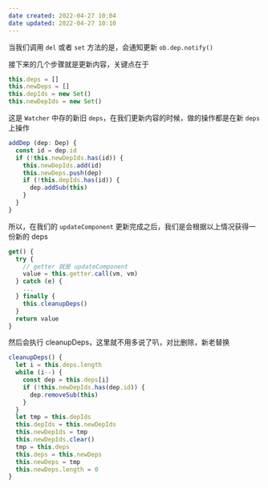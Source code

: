 ```yaml
---
date created: 2022-04-27 10:04
date updated: 2022-04-27 10:10
---
```


当我们调用 `del` 或者 `set` 方法的是，会通知更新 `ob.dep.notify()`

接下来的几个步骤就是更新内容，关键点在于

```js
this.deps = []
this.newDeps = []
this.depIds = new Set()
this.newDepIds = new Set()
```

这是 `Watcher` 中存的新旧 `deps`，在我们更新内容的时候，做的操作都是在新 `deps` 上操作

```js
addDep (dep: Dep) {
  const id = dep.id
  if (!this.newDepIds.has(id)) {
    this.newDepIds.add(id)
    this.newDeps.push(dep)
    if (!this.depIds.has(id)) {
      dep.addSub(this)
    }
  }
}
```

所以，在我们的 `updateComponent` 更新完成之后，我们是会根据以上情况获得一份新的 deps

```js
get() {
  try {
	// getter 就是 updateComponent
    value = this.getter.call(vm, vm)
  } catch (e) {
	...
  } finally {
    this.cleanupDeps()
  }
  return value
}
```

然后会执行 cleanupDeps，这里就不用多说了叭，对比删除，新老替换

```js
cleanupDeps() {
  let i = this.deps.length
  while (i--) {
    const dep = this.deps[i]
    if (!this.newDepIds.has(dep.id)) {
      dep.removeSub(this)
    }
  }
  let tmp = this.depIds
  this.depIds = this.newDepIds
  this.newDepIds = tmp
  this.newDepIds.clear()
  tmp = this.deps
  this.deps = this.newDeps
  this.newDeps = tmp
  this.newDeps.length = 0
}
```
